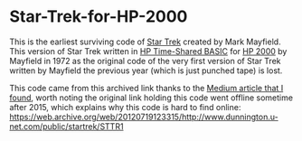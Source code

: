 # Star-Trek-for-HP-2000
This is the earliest surviving code of [Star Trek](https://en.m.wikipedia.org/wiki/Star_Trek_(1971_video_game)) created by Mark Mayfield. This version of Star Trek written in [HP Time-Shared BASIC](https://en.m.wikipedia.org/wiki/HP_Time-Shared_BASIC) for [HP 2000](https://en.m.wikipedia.org/wiki/HP_2100#HP_2000) by Mayfield in 1972 as the original code of the very first version of Star Trek written by Mayfield the previous year (which is just punched tape) is lost.

This code came from this archived link thanks to the [Medium article that I found](https://medium.com/swlh/code-archaeology-with-super-star-trek-928101eb010c), worth noting the original link holding this code went offline sometime after 2015, which explains why this code is hard to find online: https://web.archive.org/web/20120719123315/http://www.dunnington.u-net.com/public/startrek/STTR1
